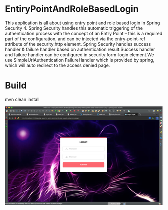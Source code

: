 # EntiryPointAndRoleBasedLogin

This application is all about using entry point and role based login in Spring Security 4.
Spring Security handles this automatic triggering of the authentication process with the concept of an Entry Point – this is a required part of the configuration, and can be injected via the entry-point-ref attribute of the security:http  element.
Spring Security handles success handler & failure handler based on authentication result.Success handler and failure handler can be configured in security:form-login element.We use SimpleUrlAuthentication FailureHandler which is provided by spring, which will auto redirect to the access denied page.

# Build

mvn clean install

![menu](https://github.com/samyka/EntryPointAndRoleBasedLogin/blob/master/screenshot/login.png?raw=true)
